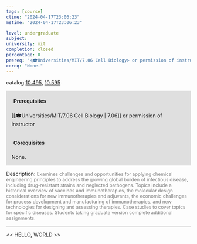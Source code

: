 ```yaml
---
tags: [course]
ctime: "2024-04-17T23:06:23"
mstime: "2024-04-17T23:06:23"

level: undergraduate
subject: 
university: mit
completion: closed
percentage: 0
prereq: "<🎓Universities/MIT/7.06 Cell Biology> or permission of instructor"
coreq: "None."
---
```


catalog [10.495](http://student.mit.edu/catalog/m10a.html#10.495), [10.595](http://student.mit.edu/catalog/m10a.html#10.595)

<span style="display: block; padding: 15px; background-color: rgb(100, 100, 100, 0.2);"><font id="m_prereq387_0" style="display: block; font-family: Arial, sans-serif; font-weight: bold; padding: 5px">Prerequisites</font><br><span id="prereq387_0">[[🎓Universities/MIT/7.06 Cell Biology | 7.06]] or permission of instructor</span></span>
<span style="display: block; padding: 15px; background-color: rgb(100, 100, 100, 0.2);"><font id="m_coreq387_0" style="display: block; font-family: Arial, sans-serif; font-weight: bold; padding: 5px">Corequisites</font><br><span id="coreq387_0">None.</span></span>

<font style="">Description:</font>
<font style="color: grey; font-size: 0.8rem;">Examines challenges and opportunities for applying chemical engineering principles to address the growing global burden of infectious disease, including drug-resistant strains and neglected pathogens. Topics include a historical overview of vaccines and immunotherapies, the molecular design considerations for new immunotherapies and adjuvants, the economic challenges for process development and manufacturing of immunotherapies, and new technologies for designing and assessing therapies.  Case studies to cover topics for specific diseases. Students taking graduate version complete additional assignments.</font>



---

<< HELLO, WORLD >>
